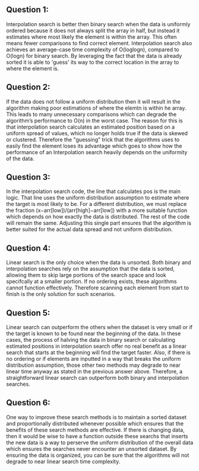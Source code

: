 ## Question 1:
Interpolation search is better then binary search when the data is uniformly ordered because it does not always split the array in half, but instead it estimates where most likely the element is within the array. This often means fewer comparisons to find correct element. Interpolation search also achieves an average-case time complexity of O(loglogn), compared to O(logn) for binary search. By leveraging the fact that the data is already sorted it is able to 'guess' its way to the correct location in the array to where the element is.


## Question 2:
If the data does not follow a uniform distribution then it will result in the algorithm making poor estimations of where the elemtn is within he array. This leads to many unnecessary comparisons which can degrade the algorithm’s performance to O(n) in the worst case. The reason for this is that interpolation search calculates an estimated position based on a uniform spread of values, which no longer holds true if the data is skewed or clustered. Therefore the "guessing" trick that the algorithms uses to easily find the element loses its advantage which goes to show how the performance of an Interpolation search heavily depends on the uniformity of the data.


## Question 3:
In the interpolation search code, the line that calculates pos is the main logic. That line uses the uniform distribution assumption to estimate where the target is most likely to be. For a different distribution, we must replace the fraction (x−arr[low])/(arr[high]−arr[low]) with a more suitable function which depends on how exactly the data is distributed. The rest of the code will remain the same. Adjusting this single part ensures that the algorithm is better suited for the actual data spread and not uniform distribution.


## Question 4:
Linear search is the only choice when the data is unsorted. Both binary and interpolation searches rely on the assumption that the data is sorted, allowing them to skip large portions of the search space and look specifcally at a smaller portion. If no ordering exists, these algorithms cannot function effectively. Therefore scanning each element from start to finish is the only solution for such scenarios.


## Question 5:
Linear search can outperform the others when the dataset is very small or if the target is known to be found near the beginning of the data. In these cases, the process of halving the data in binary search or calculating estimated positions in interpolation search offer no real benefit as a linear search that starts at the beginning will find the target faster. Also, if there is no  ordering or if elements are inputted in a way that breaks the uniform distribution assumption, those other two methods may degrade to near linear time anyway as stated in the previous answer above. Therefore, a straightforward linear search can outperform both binary and interpolation searches.


## Question 6:
One way to improve these search methods is to maintain a sorted dataset and proportionally distributed whenever possible which ensures that the benefits of these search methods are effective. If there is changing data, then it would be wise to have a function outside these searchs that inserts the new data is a way to perserve the uniform distribution of the overall data which ensures the searches never encounter an unsorted dataset. By ensuring the data is organized, you can be sure that the algorithms will not degrade to near linear search time complexity.